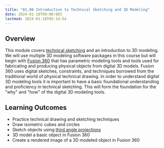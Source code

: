 ```yaml
---
title: "01.00 Introduction to Technical Sketching and 3D Modeling"
date: 2024-01-18T09:00:00Z
lastmod: 2024-01-18T05:14:54
---
```


## Overview

This module covers [technical sketching](../../../../drawing/technical-sketching.md) and an introduction to 3D modeling. We will use multiple 3D modeling software packages in this course but will begin with [Fusion 360](../../../../3d-modeling/fusion-360/fusion-360.md) that has parametric modeling tools and tools used for fabricating and producing physical objects from digital 3D models. Fusion 360 uses digital sketches, constraints, and techniques borrowed from the traditional world of physical technical drawing. In order to understand digital 3D modeling tools it is important to have a basic foundational understanding and proficiency in technical sketching. This will form the foundation for the "why" and "how" of the digital 3D modeling tools.

## Learning Outcomes

- Practice technical drawing and sketching techniques
- Draw isometric cubes and circles
- Sketch objects using [third angle projections](../../../../drawing/third-angle-projection.md)
- 3D model a basic object in Fusion 360
- Create a rendered image of a 3D modeled object in Fusion 360

